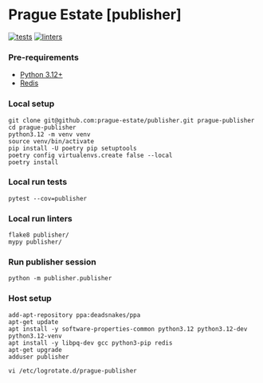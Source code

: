 # Prague Estate [publisher]

[![tests](https://github.com/prague-estate/publisher/actions/workflows/tests.yml/badge.svg?branch=main)](https://github.com/prague-estate/publisher/actions/workflows/tests.yml)
[![linters](https://github.com/prague-estate/publisher/actions/workflows/linters.yml/badge.svg?branch=main)](https://github.com/prague-estate/publisher/actions/workflows/linters.yml)


### Pre-requirements
- [Python 3.12+](https://www.python.org/downloads/)
- [Redis](https://redis.io/docs/getting-started/installation/)


### Local setup
```shell
git clone git@github.com:prague-estate/publisher.git prague-publisher
cd prague-publisher
python3.12 -m venv venv
source venv/bin/activate
pip install -U poetry pip setuptools
poetry config virtualenvs.create false --local
poetry install
```

### Local run tests
```shell
pytest --cov=publisher
```

### Local run linters
```shell
flake8 publisher/
mypy publisher/
```

### Run publisher session
```shell
python -m publisher.publisher
```


### Host setup
```shell
add-apt-repository ppa:deadsnakes/ppa
apt-get update
apt install -y software-properties-common python3.12 python3.12-dev python3.12-venv 
apt install -y libpq-dev gcc python3-pip redis
apt-get upgrade
adduser publisher

vi /etc/logrotate.d/prague-publisher
```